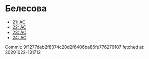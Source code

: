 # Белесова
- [21: AC](21.md)
- [22: AC](22.md)
- [23: AC](23.md)
- [24: AC](24.md)

Commit: 9f1277deb2f8074c20d2f6406ba86fe776279107
 fetched at: 20201022-131712
